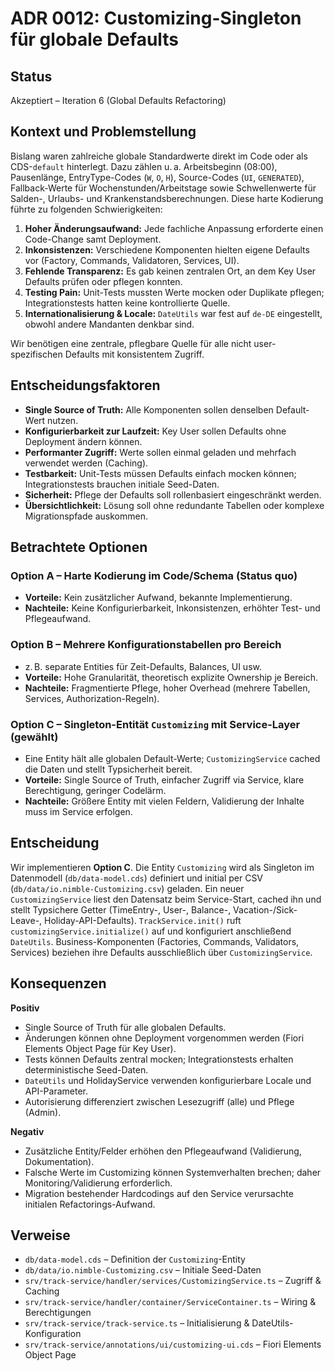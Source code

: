 # ADR 0012: Customizing-Singleton für globale Defaults

## Status

Akzeptiert – Iteration 6 (Global Defaults Refactoring)

## Kontext und Problemstellung

Bislang waren zahlreiche globale Standardwerte direkt im Code oder als CDS-`default` hinterlegt. Dazu zählen u. a. Arbeitsbeginn (08:00), Pausenlänge, EntryType-Codes (`W`, `O`, `H`), Source-Codes (`UI`, `GENERATED`), Fallback-Werte für Wochenstunden/Arbeitstage sowie Schwellenwerte für Salden-, Urlaubs- und Krankenstandsberechnungen. Diese harte Kodierung führte zu folgenden Schwierigkeiten:

1. **Hoher Änderungsaufwand:** Jede fachliche Anpassung erforderte einen Code-Change samt Deployment.
2. **Inkonsistenzen:** Verschiedene Komponenten hielten eigene Defaults vor (Factory, Commands, Validatoren, Services, UI).
3. **Fehlende Transparenz:** Es gab keinen zentralen Ort, an dem Key User Defaults prüfen oder pflegen konnten.
4. **Testing Pain:** Unit-Tests mussten Werte mocken oder Duplikate pflegen; Integrationstests hatten keine kontrollierte Quelle.
5. **Internationalisierung & Locale:** `DateUtils` war fest auf `de-DE` eingestellt, obwohl andere Mandanten denkbar sind.

Wir benötigen eine zentrale, pflegbare Quelle für alle nicht user-spezifischen Defaults mit konsistentem Zugriff.

## Entscheidungsfaktoren

- **Single Source of Truth:** Alle Komponenten sollen denselben Default-Wert nutzen.
- **Konfigurierbarkeit zur Laufzeit:** Key User sollen Defaults ohne Deployment ändern können.
- **Performanter Zugriff:** Werte sollen einmal geladen und mehrfach verwendet werden (Caching).
- **Testbarkeit:** Unit-Tests müssen Defaults einfach mocken können; Integrationstests brauchen initiale Seed-Daten.
- **Sicherheit:** Pflege der Defaults soll rollenbasiert eingeschränkt werden.
- **Übersichtlichkeit:** Lösung soll ohne redundante Tabellen oder komplexe Migrationspfade auskommen.

## Betrachtete Optionen

### Option A – Harte Kodierung im Code/Schema (Status quo)

- **Vorteile:** Kein zusätzlicher Aufwand, bekannte Implementierung.
- **Nachteile:** Keine Konfigurierbarkeit, Inkonsistenzen, erhöhter Test- und Pflegeaufwand.

### Option B – Mehrere Konfigurationstabellen pro Bereich

- z. B. separate Entities für Zeit-Defaults, Balances, UI usw.
- **Vorteile:** Hohe Granularität, theoretisch explizite Ownership je Bereich.
- **Nachteile:** Fragmentierte Pflege, hoher Overhead (mehrere Tabellen, Services, Authorization-Regeln).

### Option C – Singleton-Entität `Customizing` mit Service-Layer (gewählt)

- Eine Entity hält alle globalen Default-Werte; `CustomizingService` cached die Daten und stellt Typsicherheit bereit.
- **Vorteile:** Single Source of Truth, einfacher Zugriff via Service, klare Berechtigung, geringer Codelärm.
- **Nachteile:** Größere Entity mit vielen Feldern, Validierung der Inhalte muss im Service erfolgen.

## Entscheidung

Wir implementieren **Option C**. Die Entity `Customizing` wird als Singleton im Datenmodell (`db/data-model.cds`) definiert und initial per CSV (`db/data/io.nimble-Customizing.csv`) geladen. Ein neuer `CustomizingService` liest den Datensatz beim Service-Start, cached ihn und stellt Typsichere Getter (TimeEntry-, User-, Balance-, Vacation-/Sick-Leave-, Holiday-API-Defaults). `TrackService.init()` ruft `customizingService.initialize()` auf und konfiguriert anschließend `DateUtils`. Business-Komponenten (Factories, Commands, Validators, Services) beziehen ihre Defaults ausschließlich über `CustomizingService`.

## Konsequenzen

**Positiv**

- Single Source of Truth für alle globalen Defaults.
- Änderungen können ohne Deployment vorgenommen werden (Fiori Elements Object Page für Key User).
- Tests können Defaults zentral mocken; Integrationstests erhalten deterministische Seed-Daten.
- `DateUtils` und HolidayService verwenden konfigurierbare Locale und API-Parameter.
- Autorisierung differenziert zwischen Lesezugriff (alle) und Pflege (Admin).

**Negativ**

- Zusätzliche Entity/Felder erhöhen den Pflegeaufwand (Validierung, Dokumentation).
- Falsche Werte im Customizing können Systemverhalten brechen; daher Monitoring/Validierung erforderlich.
- Migration bestehender Hardcodings auf den Service verursachte initialen Refactorings-Aufwand.

## Verweise

- `db/data-model.cds` – Definition der `Customizing`-Entity
- `db/data/io.nimble-Customizing.csv` – Initiale Seed-Daten
- `srv/track-service/handler/services/CustomizingService.ts` – Zugriff & Caching
- `srv/track-service/handler/container/ServiceContainer.ts` – Wiring & Berechtigungen
- `srv/track-service/track-service.ts` – Initialisierung & DateUtils-Konfiguration
- `srv/track-service/annotations/ui/customizing-ui.cds` – Fiori Elements Object Page
